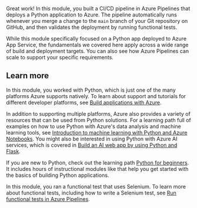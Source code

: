 Great work! In this module, you built a CI/CD pipeline in Azure Pipelines that deploys a Python application to Azure. The pipeline automatically runs whenever you merge a change to the `main` branch of your Git repository on GitHub, and then validates the deployment by running functional tests.

While this module specifically focused on a Python app deployed to Azure App Service, the fundamentals we covered here apply across a wide range of build and deployment targets. You can also see how Azure Pipelines can scale to support your specific requirements.

## Learn more

In this module, you worked with Python, which is just one of the many platforms Azure supports natively. To learn about support and tutorials for different developer platforms, see [Build applications with Azure](https://azure.microsoft.com/developer/?azure-portal=true).

In addition to supporting multiple platforms, Azure also provides a variety of resources that can be used from Python solutions. For a learning path full of examples on how to use Python with Azure's data analysis and machine learning tools, see [Introduction to machine learning with Python and Azure Notebooks](../../../paths/intro-to-ml-with-python/index.yml?azure-portal=true). You might also be interested in using Python with Azure AI services, which is covered in [Build an AI web app by using Python and Flask](/training/modules/python-flask-build-ai-web-app/?azure-portal=true).

If you are new to Python, check out the learning path [Python for beginners](../../../paths/beginner-python/index.yml?azure-portal=true). It includes hours of instructional modules like that help you get started with the basics of building Python applications.

In this module, you ran a functional test that uses Selenium. To learn more about functional tests, including how to write a Selenium test, see [Run functional tests in Azure Pipelines](/training/modules/run-functional-tests-azure-pipelines/?azure-portal=true).
